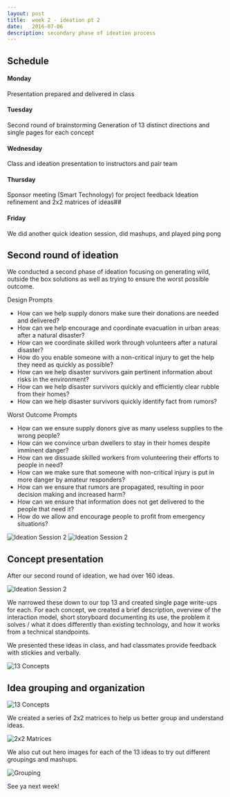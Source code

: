 ```yaml
---
layout: post
title:  week 2 - ideation pt 2
date:   2016-07-06
description: secondary phase of ideation process
---
```

## Schedule 

#### Monday
Presentation prepared and delivered in class

#### Tuesday
Second round of brainstorming
Generation of 13 distinct directions and single pages for each concept

#### Wednesday
Class and ideation presentation to instructors and pair team

#### Thursday
Sponsor meeting (Smart Technology) for project feedback
Ideation refinement and 2x2 matrices of ideas##

#### Friday
We did another quick ideation session, did mashups, and played ping pong

## Second round of ideation 
We conducted a second phase of ideation focusing on generating wild, outside the box solutions as well as trying to ensure the worst possible outcome.

Design Prompts
- How can we help supply donors make sure their donations are needed and delivered?
- How can we help encourage and coordinate evacuation in urban areas after a natural disaster?
- How can we coordinate skilled work through volunteers after a natural disaster?
- How do you enable someone with a non-critical injury to get the help they need as quickly as possible?
- How can we help disaster survivors gain pertinent information about risks in the environment?
- How can we help disaster survivors quickly and efficiently clear rubble from their homes?
- How can we help disaster survivors quickly identify fact from rumors?

Worst Outcome Prompts
- How can we ensure supply donors give as many useless supplies to the wrong people?
- How can we convince urban dwellers to stay in their homes despite imminent danger?
- How can we dissuade skilled workers from volunteering their efforts to people in need?
- How can we make sure that someone with non-critical injury is put in more danger by amateur responders?
- How can we ensure that rumors are propagated, resulting in poor decision making and increased harm?
- How can we ensure that information does not get delivered to the people that need it?
- How do we allow and encourage people to profit from emergency situations?

![Ideation Session 2](../../../img/week-2/worst-outcome-prompts.JPG)
![Ideation Session 2](../../../img/week-2/worst-outcome-sketch-closeup.JPG)

## Concept presentation

After our second round of ideation, we had over 160 ideas. 

![Ideation Session 2](../../../img/week-2/worst-and-ideal-sketches.JPG)



We narrowed these down to our top 13 and created single page write-ups for each. For each concept, we created a brief description, overview of the interaction model, short storyboard documenting its use, the problem it solves / what it does differently than existing technology, and how it works from a technical standpoints. 

We presented these ideas in class, and had classmates provide feedback with stickies and verbally.

![13 Concepts](../../../img/week-2/concepts-on-red-wall.JPG)


## Idea grouping and organization

![13 Concepts](../../../img/week-2/adam-evaluating-directions.jpg)


We created a series of 2x2 matrices to help us better group and understand ideas.

![2x2 Matrices](../../../img/week-2/evaluation-matrices.jpg)

We also cut out hero images for each of the 13 ideas to try out different groupings and mashups.

![Grouping](../../../img/week-2/concept-cards-on-desk-banana.JPG)

See ya next week!